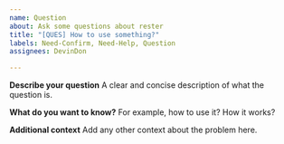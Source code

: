 ```yaml
---
name: Question
about: Ask some questions about rester
title: "[QUES] How to use something?"
labels: Need-Confirm, Need-Help, Question
assignees: DevinDon

---
```


**Describe your question**
A clear and concise description of what the question is.

**What do you want to know?**
For example, how to use it? How it works?

**Additional context**
Add any other context about the problem here.
